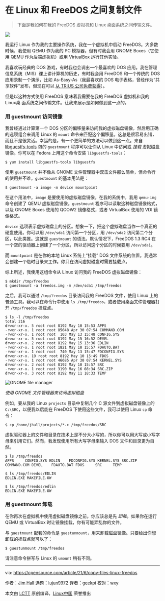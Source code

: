 [#]: subject: (Copy files between Linux and FreeDOS)
[#]: via: (https://opensource.com/article/21/6/copy-files-linux-freedos)
[#]: author: (Jim Hall https://opensource.com/users/jim-hall)
[#]: collector: (lujun9972)
[#]: translator: (geekpi)
[#]: reviewer: (wxy)
[#]: publisher: (wxy)
[#]: url: (https://linux.cn/article-13548-1.html)

在 Linux 和 FreeDOS 之间复制文件
======

> 下面是我如何在我的 FreeDOS 虚拟机和 Linux 桌面系统之间传输文件。

![](https://img.linux.net.cn/data/attachment/album/202107/04/181327bfvv3mmzby9z2dpr.jpg)

我运行 Linux 作为我的主要操作系统，我在一个虚拟机中启动 FreeDOS。大多数时候，我使用 QEMU 作为我的 PC 模拟器，但有时我会用 GNOME Boxes（它使用 QEMU 作为后端虚拟机）或用 VirtualBox 运行其他实验。

我喜欢玩经典的 DOS 游戏，有时我也会调出一个最喜欢的 DOS 应用。我在管理信息系统（MIS）课上讲计算机的历史，有时我会用 FreeDOS 和一个传统的 DOS 应用录制一个演示，比如 As-Easy-As（我最喜欢的 DOS 电子表格，曾经作为“共享软件”发布，但现在可以 [从 TRIUS 公司免费获得][2]）。

但是以这种方式使用 FreeDOS 意味着我需要在我的 FreeDOS 虚拟机和我的 Linux桌 面系统之间传输文件。让我来展示是如何做到这一点的。

### 用 guestmount 访问镜像

我曾经通过计算第一个 DOS 分区的偏移量来访问我的虚拟磁盘镜像，然后用正确的选项组合来调用 Linux 的 `mount` 命令来匹配这个偏移量。这总是很容易出错，而且不是很灵活。幸运的是，有一个更简单的方法可以做到这一点。来自 [libguestfs-tools][3] 包的 `guestmount` 程序可以让你从 Linux 中访问或 _挂载_ 虚拟磁盘镜像。你可以在 Fedora 上用这个命令安装 `libguestfs-tools`：

```
$ yum install libguestfs-tools libguestfs
```

使用 `guestmount` 并不像从 GNOME 文件管理器中双击文件那么简单，但命令行的使用并不难。`guestmount` 的基本用法是：

```
$ guestmount -a image -m device mountpoint
```

在这个用法中，`image` 是要使用的虚拟磁盘镜像。在我的系统中，我用 `qemu-img` 命令创建了 QEMU 虚拟磁盘镜像。`guestmount` 程序可以读取这种磁盘镜像格式，以及 GNOME Boxes 使用的 QCOW2 镜像格式，或者 VirtualBox 使用的 VDI 镜像格式。

`device` 选项表示虚拟磁盘上的分区。想象一下，把这个虚拟磁盘当作一个真正的硬盘使用。你可以用 `/dev/sda1` 访问第一个分区，用 `/dev/sda2` 访问第二个分区，以此类推。这就是 `guestmount` 的语法。默认情况下，FreeDOS 1.3 RC4 在一个空的驱动器上创建了一个分区，所以访问这个分区的时候要用 `/dev/sda1`。

而 `mountpoint` 是在你的本地 Linux 系统上“挂载” DOS 文件系统的位置。我通常会创建一个临时目录来工作。你只在访问虚拟磁盘时需要挂载点。

综上所述，我使用这组命令从 Linux 访问我的 FreeDOS 虚拟磁盘镜像：

```
$ mkdir /tmp/freedos
$ guestmount -a freedos.img -m /dev/sda1 /tmp/freedos
```

之后，我可以通过 `/tmp/freedos` 目录访问我的 FreeDOS 文件，使用 Linux 上的普通工具。我可以在命令行中使用 `ls /tmp/freedos`，或者使用桌面文件管理器打开 `/tmp/freedos` 挂载点。

```
$ ls -l /tmp/freedos
total 216
drwxr-xr-x. 5 root root 8192 May 10 15:53 APPS
-rwxr-xr-x. 1 root root 85048 Apr 30 07:54 COMMAND.COM
-rwxr-xr-x. 1 root root  103 May 13 15:48 CONFIG.SYS
drwxr-xr-x. 5 root root 8192 May 15 16:52 DEVEL
drwxr-xr-x. 2 root root 8192 May 15 13:36 EDLIN
-rwxr-xr-x. 1 root root 1821 May 10 15:57 FDAUTO.BAT
-rwxr-xr-x. 1 root root  740 May 13 15:47 FDCONFIG.SYS
drwxr-xr-x. 10 root root 8192 May 10 15:49 FDOS
-rwxr-xr-x. 1 root root 46685 Apr 30 07:54 KERNEL.SYS
drwxr-xr-x. 2 root root 8192 May 10 15:57 SRC
-rwxr-xr-x. 1 root root 3190 May 16 08:34 SRC.ZIP
drwxr-xr-x. 3 root root 8192 May 11 18:33 TEMP
```

![GNOME file manager][4]

*使用 GNOME 文件管理器来访问虚拟磁盘*

例如，要从我的 Linux `projects` 目录中复制几个 C 源文件到虚拟磁盘镜像上的 `C:\SRC`，以便我以后能在 FreeDOS 下使用这些文件，我可以使用 Linux `cp` 命令：

```
$ cp /home/jhall/projects/*.c /tmp/freedos/SRC
```

虚拟驱动器上的文件和目录在技术上是不分大小写的，所以你可以用大写或小写字母来引用它们。然而，我发现使用所有大写字母来输入 DOS 文件和目录更为自然。

```
$ ls /tmp/freedos
APPS     CONFIG.SYS EDLIN    FDCONFIG.SYS KERNEL.SYS SRC.ZIP
COMMAND.COM DEVEL    FDAUTO.BAT FDOS     SRC     TEMP

$ ls /tmp/freedos/EDLIN
EDLIN.EXE MAKEFILE.OW

$ ls /tmp/freedos/edlin
EDLIN.EXE MAKEFILE.OW
```

### 用 guestmount 卸载

在你再次在虚拟机中使用虚拟磁盘镜像之前，你应该总是先 _卸载_。如果你在运行 QEMU 或 VirtualBox 时让镜像挂载，你有可能弄乱你的文件。

与 `guestmount` 配套的命令是 `guestunmount`，用来卸载磁盘镜像。只要给出你想卸载的挂载点就可以了：

```
$ guestunmount /tmp/freedos
```

请注意命令拼写与 Linux 的 `umount` 稍有不同。

--------------------------------------------------------------------------------

via: https://opensource.com/article/21/6/copy-files-linux-freedos

作者：[Jim Hall][a]
选题：[lujun9972][b]
译者：[geekpi](https://github.com/geekpi)
校对：[wxy](https://github.com/wxy)

本文由 [LCTT](https://github.com/LCTT/TranslateProject) 原创编译，[Linux中国](https://linux.cn/) 荣誉推出

[a]: https://opensource.com/users/jim-hall
[b]: https://github.com/lujun9972
[1]: https://opensource.com/sites/default/files/styles/image-full-size/public/lead-images/files_documents_paper_folder.png?itok=eIJWac15 (Files in a folder)
[2]: http://www.triusinc.com/forums/viewtopic.php?t=10
[3]: https://libguestfs.org/
[4]: https://opensource.com/sites/default/files/uploads/gnome-file-manager.png (Using GNOME file manager to access the virtual disk)
[5]: https://creativecommons.org/licenses/by-sa/4.0/
